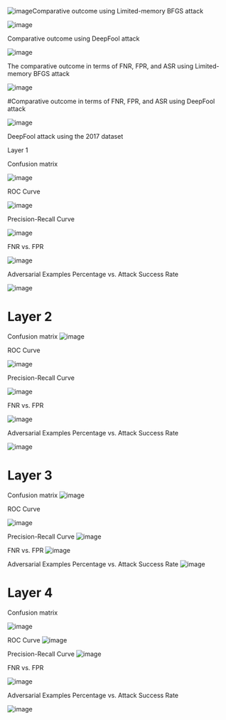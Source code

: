![image](https://github.com/kousikbarik/Adversarial-attack-defense-analysis/assets/91803246/f799f45d-bc88-428f-be6e-119d4dec66db)Comparative outcome using Limited-memory BFGS attack

![image](https://github.com/kousikbarik/Adversarial-attack-defense-analysis/assets/91803246/27da60ac-8605-491c-bd62-62197e0270d7)

Comparative outcome using DeepFool attack

![image](https://github.com/kousikbarik/Adversarial-attack-defense-analysis/assets/91803246/d1b8212e-6246-487b-840a-857e878832ba)

The comparative outcome in terms of FNR, FPR, and ASR using Limited-memory BFGS attack

![image](https://github.com/kousikbarik/Adversarial-attack-defense-analysis/assets/91803246/2ef3d901-53e6-4deb-8d9b-21cc317c9a95)

#Comparative outcome in terms of FNR, FPR, and ASR using DeepFool attack

![image](https://github.com/kousikbarik/Adversarial-attack-defense-analysis/assets/91803246/2a512de9-13e7-4ced-b8d9-d4f3a226e42f)

 DeepFool attack using the 2017 dataset

 Layer 1

Confusion matrix

![image](https://github.com/kousikbarik/Adversarial-attack-defense-analysis/assets/91803246/ab7c733a-44a9-4f96-b1c9-d189bd2eca6f)

ROC Curve

![image](https://github.com/kousikbarik/Adversarial-attack-defense-analysis/assets/91803246/3ed22c0f-1f7c-4fd2-b2c4-5a7db74f34ae)

Precision-Recall Curve

![image](https://github.com/kousikbarik/Adversarial-attack-defense-analysis/assets/91803246/1f0ac40a-9dab-4457-a053-5d25fb6fc386)

FNR vs. FPR

![image](https://github.com/kousikbarik/Adversarial-attack-defense-analysis/assets/91803246/55913c0a-c3d1-40d1-8ea4-50710b7e84b0)


Adversarial Examples Percentage vs. Attack Success Rate

![image](https://github.com/kousikbarik/Adversarial-attack-defense-analysis/assets/91803246/adc8e28f-887f-4a07-9e67-7946ad035b8d)

# Layer 2
Confusion matrix
![image](https://github.com/kousikbarik/Adversarial-attack-defense-analysis/assets/91803246/4238316e-9311-4d9c-9727-c7e9f3e01add)

ROC Curve

![image](https://github.com/kousikbarik/Adversarial-attack-defense-analysis/assets/91803246/89f386c4-9c56-4442-b32a-58fcca91a097)


Precision-Recall Curve

![image](https://github.com/kousikbarik/Adversarial-attack-defense-analysis/assets/91803246/96123c62-f221-4915-912a-3d44e10e5660)

FNR vs. FPR

![image](https://github.com/kousikbarik/Adversarial-attack-defense-analysis/assets/91803246/5f3e1632-b541-4955-a35a-6c2e27e7d5b9)

Adversarial Examples Percentage vs. Attack Success Rate

![image](https://github.com/kousikbarik/Adversarial-attack-defense-analysis/assets/91803246/6e118920-0e4a-412a-be2d-097bb4152e58)


# Layer 3

Confusion matrix
![image](https://github.com/kousikbarik/Adversarial-attack-defense-analysis/assets/91803246/9df09bcd-34f4-4e6d-b834-6cb7578783e1)

ROC Curve

![image](https://github.com/kousikbarik/Adversarial-attack-defense-analysis/assets/91803246/c817d137-5b52-486f-8522-03e6711e14da)

Precision-Recall Curve
![image](https://github.com/kousikbarik/Adversarial-attack-defense-analysis/assets/91803246/88cb0f16-2f58-4a54-a17e-1974a772406c)

FNR vs. FPR
![image](https://github.com/kousikbarik/Adversarial-attack-defense-analysis/assets/91803246/08124ec5-221a-42c7-9b49-dddbd25678e2)

Adversarial Examples Percentage vs. Attack Success Rate
![image](https://github.com/kousikbarik/Adversarial-attack-defense-analysis/assets/91803246/cc786f31-7c12-4987-8fc8-7ec1c419e33c)

# Layer 4

Confusion matrix

![image](https://github.com/kousikbarik/Adversarial-attack-defense-analysis/assets/91803246/284a8b58-c313-4bdd-8274-e28c9470e649)

ROC Curve
![image](https://github.com/kousikbarik/Adversarial-attack-defense-analysis/assets/91803246/ed808fe4-80c9-4c1e-b8b5-453b962a2d59)

Precision-Recall Curve
![image](https://github.com/kousikbarik/Adversarial-attack-defense-analysis/assets/91803246/110ffcaa-7f50-4287-88fb-93e4fa1e26ec)

FNR vs. FPR

![image](https://github.com/kousikbarik/Adversarial-attack-defense-analysis/assets/91803246/5306cc24-52b8-4cae-90a5-1b791762ca07)

Adversarial Examples Percentage vs. Attack Success Rate

![image](https://github.com/kousikbarik/Adversarial-attack-defense-analysis/assets/91803246/44484100-8b79-4225-a5c1-4efec0dde342)









